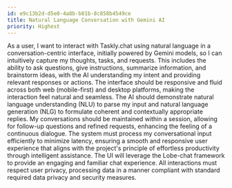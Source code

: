 ```yaml
---
id: e9c13b2d-d5e0-4a8b-b81b-8c858b4549ce
title: Natural Language Conversation with Gemini AI
priority: Highest
---
```

As a user, I want to interact with Taskly.chat using natural language in a conversation-centric interface, initially powered by Gemini models, so I can intuitively capture my thoughts, tasks, and requests. This includes the ability to ask questions, give instructions, summarize information, and brainstorm ideas, with the AI understanding my intent and providing relevant responses or actions. The interface should be responsive and fluid across both web (mobile-first) and desktop platforms, making the interaction feel natural and seamless. The AI should demonstrate natural language understanding (NLU) to parse my input and natural language generation (NLG) to formulate coherent and contextually appropriate replies. My conversations should be maintained within a session, allowing for follow-up questions and refined requests, enhancing the feeling of a continuous dialogue. The system must process my conversational input efficiently to minimize latency, ensuring a smooth and responsive user experience that aligns with the project's principle of effortless productivity through intelligent assistance. The UI will leverage the Lobe-chat framework to provide an engaging and familiar chat experience. All interactions must respect user privacy, processing data in a manner compliant with standard required data privacy and security measures.